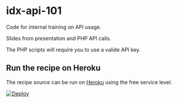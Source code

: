 # idx-api-101
Code for internal training on API usage.

Slides from presentation and PHP API calls.

The PHP scripts will require you to use a valide API key.

## Run the recipe on Heroku 
The recipe source can be run on [Heroku](https://www.heroku.com/) using the free service level.

[![Deploy](https://www.herokucdn.com/deploy/button.svg)](https://heroku.com/deploy)
